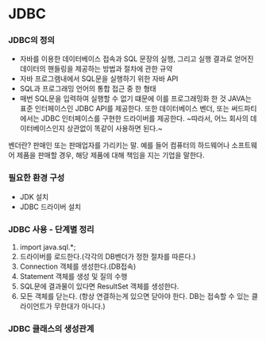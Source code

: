 # JDBC
### JDBC의 정의
- 자바를 이용한 데이터베이스 접속과 SQL 문장의 실행, 그리고 실행 결과로 얻어진
데이터의 핸들링을 제공하는 방법과 절차에 관한 규약
- 자바 프로그램내에서 SQL문을 실행하기 위한 자바 API
- SQL과 프로그래밍 언어의 통합 접근 중 한 형태
- 매번 SQL문을 입력하여 실행할 수 없기 떄문에 이를 프로그래밍화 한 것
JAVA는 표준 인터페이스인 JDBC API를 제공한다. 또한 데이터베이스 벤더, 또는 써드파티에서는
JDBC 인터페이스를 구현한 드라이버를 제공한다. ~따라서, 어느 회사의 데이터베이스인지 상관없이
똑같이 사용하면 된다.~

벤더란? 판매인 또는 판매업자를 가리키는 말. 예를 들어 컴퓨터의 하드웨어나 소프트웨어 제품을 판매할
경우, 해당 제품에 대해 책임을 지는 기업을 말한다.

### 필요한 환경 구성
- JDK 설치
- JDBC 드라이버 설치

### JDBC 사용 - 단계별 정리
1. import java.sql.*;
2. 드라이버를 로드한다.(각각의 DB벤더가 정한 절차를 따른다.)
3. Connection 객체를 생성한다.(DB접속)
4. Statement 객체를 생성 및 질의 수행
5. SQL문에 결과물이 있다면 ResultSet 객체를 생성한다.
6. 모든 객체를 닫는다.
(항상 연결하는게 있으면 닫아야 한다. DB는 접속할 수 있는 클라이언트가 무한대가 아니다.)

### JDBC 클래스의 생성관계
